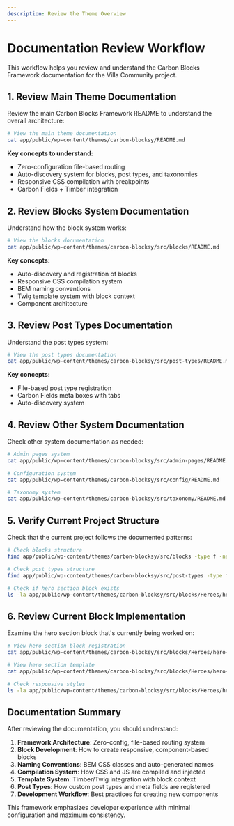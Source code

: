 ```yaml
---
description: Review the Theme Overview
---
```


# Documentation Review Workflow

This workflow helps you review and understand the Carbon Blocks Framework documentation for the Villa Community project.

## 1. Review Main Theme Documentation

Review the main Carbon Blocks Framework README to understand the overall architecture:

```bash
# View the main theme documentation
cat app/public/wp-content/themes/carbon-blocksy/README.md
```

**Key concepts to understand:**
- Zero-configuration file-based routing
- Auto-discovery system for blocks, post types, and taxonomies
- Responsive CSS compilation with breakpoints
- Carbon Fields + Timber integration

## 2. Review Blocks System Documentation

Understand how the block system works:

```bash
# View the blocks documentation
cat app/public/wp-content/themes/carbon-blocksy/src/blocks/README.md
```

**Key concepts:**
- Auto-discovery and registration of blocks
- Responsive CSS compilation system
- BEM naming conventions
- Twig template system with block context
- Component architecture

## 3. Review Post Types Documentation

Understand the post types system:

```bash
# View the post types documentation
cat app/public/wp-content/themes/carbon-blocksy/src/post-types/README.md
```

**Key concepts:**
- File-based post type registration
- Carbon Fields meta boxes with tabs
- Auto-discovery system

## 4. Review Other System Documentation

Check other system documentation as needed:

```bash
# Admin pages system
cat app/public/wp-content/themes/carbon-blocksy/src/admin-pages/README.md

# Configuration system
cat app/public/wp-content/themes/carbon-blocksy/src/config/README.md

# Taxonomy system
cat app/public/wp-content/themes/carbon-blocksy/src/taxonomy/README.md
```

## 5. Verify Current Project Structure

Check that the current project follows the documented patterns:

```bash
# Check blocks structure
find app/public/wp-content/themes/carbon-blocksy/src/blocks -type f -name "*.php" | head -10

# Check post types structure
find app/public/wp-content/themes/carbon-blocksy/src/post-types -type f | head -10

# Check if hero section block exists
ls -la app/public/wp-content/themes/carbon-blocksy/src/blocks/Heroes/hero-section/
```

## 6. Review Current Block Implementation

Examine the hero section block that's currently being worked on:

```bash
# View hero section block registration
cat app/public/wp-content/themes/carbon-blocksy/src/blocks/Heroes/hero-section/block.php

# View hero section template
cat app/public/wp-content/themes/carbon-blocksy/src/blocks/Heroes/hero-section/block.twig

# Check responsive styles
ls -la app/public/wp-content/themes/carbon-blocksy/src/blocks/Heroes/hero-section/styles/
```

## Documentation Summary

After reviewing the documentation, you should understand:

1. **Framework Architecture**: Zero-config, file-based routing system
2. **Block Development**: How to create responsive, component-based blocks
3. **Naming Conventions**: BEM CSS classes and auto-generated names
4. **Compilation System**: How CSS and JS are compiled and injected
5. **Template System**: Timber/Twig integration with block context
6. **Post Types**: How custom post types and meta fields are registered
7. **Development Workflow**: Best practices for creating new components

This framework emphasizes developer experience with minimal configuration and maximum consistency.
